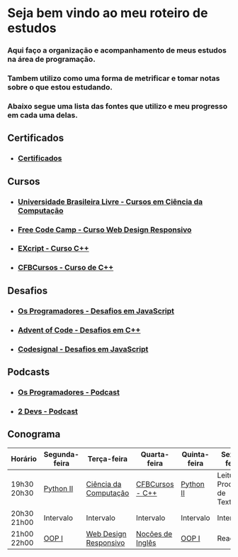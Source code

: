 # Seja bem vindo ao meu roteiro de estudos

### Aqui faço a organização e acompanhamento de meus estudos na área de programação.

### Tambem utilizo como uma forma de metrificar e tomar notas sobre o que estou estudando.

### Abaixo segue uma lista das fontes que utilizo e meu progresso em cada uma delas.

## Certificados
  
- ### [Certificados](https://github.com/ValdineiJunior/roteiro-de-estudos/issues/51)

## Cursos
  
- ### [Universidade Brasileira Livre  - Cursos em Ciência da Computação](https://github.com/ValdineiJunior/roteiro-de-estudos/issues/1)

- ### [Free Code Camp - Curso Web Design Responsivo](https://github.com/ValdineiJunior/roteiro-de-estudos/issues/2)

- ### [EXcript - Curso C++](https://github.com/ValdineiJunior/roteiro-de-estudos/issues/26)

- ### [CFBCursos - Curso de C++](https://github.com/ValdineiJunior/roteiro-de-estudos/issues/31)

## Desafios

- ### [Os Programadores - Desafios em JavaScript](https://github.com/ValdineiJunior/roteiro-de-estudos/issues/3)

- ### [Advent of Code - Desafios em C++](https://github.com/ValdineiJunior/roteiro-de-estudos/issues/27)

- ### [Codesignal - Desafios em JavaScript](https://github.com/ValdineiJunior/roteiro-de-estudos/issues/40)
  
## Podcasts

- ### [Os Programadores - Podcast](https://github.com/ValdineiJunior/roteiro-de-estudos/issues/6)
- ### [2 Devs - Podcast](https://github.com/ValdineiJunior/roteiro-de-estudos/issues/7)


## Conograma

| Horário     | Segunda-feira            | Terça-feira         | Quarta-feira      | Quinta-feira | Sexta-feira                 |
|-------------|------------------------|-----------------------|------------------|--------------|------------------------------|
| 19h30 20h30 | [Python II](https://pt.coursera.org/learn/ciencia-computacao-python-conceitos-2) | [Ciência da Computação](https://ead.napratica.org.br/enrollments) | [CFBCursos - C++](https://www.youtube.com/playlist?list=PLx4x_zx8csUjczg1qPHavU1vw1IkBcm40)  | [Python II](https://pt.coursera.org/learn/ciencia-computacao-python-conceitos-2)    | Leitura e Produção de Textos |
| 20h30 21h00 | Intervalo              | Intervalo             | Intervalo        | Intervalo    | Intervalo                    |
| 21h00 22h00 | [OOP I](https://www.coursera.org/learn/lab-poo-parte-1)              | [Web Design Responsivo](https://www.freecodecamp.org/learn/2022/responsive-web-design/) | [Noções de Inglês](https://www.youtube.com/playlist?list=PLxI8Can9yAHeYb4-3dXwiY2Z9VdqhnqpM) | [OOP I](https://www.coursera.org/learn/lab-poo-parte-1)        | React         |

